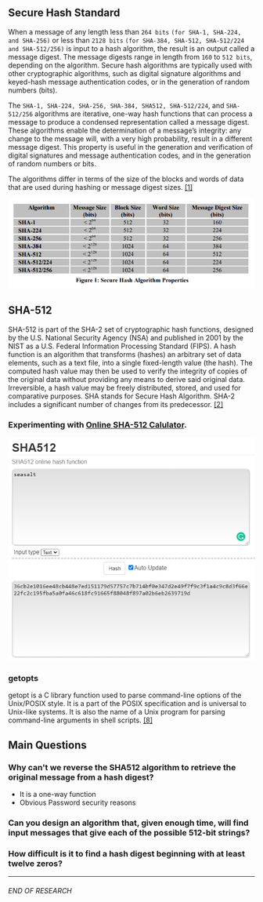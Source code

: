 ## Secure Hash Standard
When a message of any length less than `264 bits` `(for SHA-1, SHA-224, and SHA-256)` or less than `2128 bits` `(for SHA-384, SHA-512, SHA-512/224
and SHA-512/256)` is input to a hash algorithm, the result is an output called a message digest.
The message digests range in length from `160` to `512 bits`, depending on the algorithm. Secure
hash algorithms are typically used with other cryptographic algorithms, such as digital signature
algorithms and keyed-hash message authentication codes, or in the generation of random
numbers (bits).

The `SHA-1, SHA-224, SHA-256, SHA-384, SHA512, SHA-512/224`, and `SHA-512/256` algorithms are iterative, one-way hash
functions that can process a message to produce a condensed representation called a message
digest. These algorithms enable the determination of a message’s integrity: any change to the
message will, with a very high probability, result in a different message digest. This property is
useful in the generation and verification of digital signatures and message authentication codes,
and in the generation of random numbers or bits. 

The algorithms differ in terms of the size of the blocks and words of data that are
used during hashing or message digest sizes. [[1]](https://nvlpubs.nist.gov/nistpubs/FIPS/NIST.FIPS.180-4.pdf)

[![SHA Properties](https://github.com/johnshields/SHA512-Calculator/blob/main/workings/images/SHA_properties%20.png?raw=true)](https://nvlpubs.nist.gov/nistpubs/FIPS/NIST.FIPS.180-4.pdf)


## SHA-512
SHA-512 is part of the SHA-2 set of cryptographic hash functions, designed by the U.S. National Security Agency (NSA) and published in 2001 by the NIST as a U.S. Federal Information Processing Standard (FIPS). A hash function is an algorithm that transforms (hashes) an arbitrary set of data elements, such as a text file, into a single fixed-length value (the hash). The computed hash value may then be used to verify the integrity of copies of the original data without providing any means to derive said original data. Irreversible, a hash value may be freely distributed, stored, and used for comparative purposes. SHA stands for Secure Hash Algorithm. SHA-2 includes a significant number of changes from its predecessor. [[2]](https://md5hashing.net/hash/sha512)

### Experimenting with [Online SHA-512 Calulator](https://emn178.github.io/online-tools/sha512.html).
[![Online SHA-512 Calulator](https://github.com/johnshields/SHA512-Calculator/blob/main/workings/images/SHA-512_online.png?raw=true)](https://emn178.github.io/online-tools/sha512.html)

### getopts
getopt is a C library function used to parse command-line options of the Unix/POSIX style. It is a part of the POSIX specification and is universal to Unix-like systems. It is also the name of a Unix program for parsing command-line arguments in shell scripts.
[[8]](https://g.co/kgs/aeVskU)

## Main Questions
### Why can't we reverse the SHA512 algorithm to retrieve the original message from a hash digest?
* It is a one-way function
* Obvious Password security reasons

### Can you design an algorithm that, given enough time, will find input messages that give each of the possible 512-bit strings?

### How difficult is it to find a hash digest beginning with at least twelve zeros?

***
###### END OF RESEARCH 
